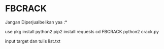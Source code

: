 # FBCRACK
Jangan Diperjualbelikan yaa :*


use
pkg install python2
pip2 install requests
cd FBCRACK
python2 crack.py

input target dan tulis list.txt
